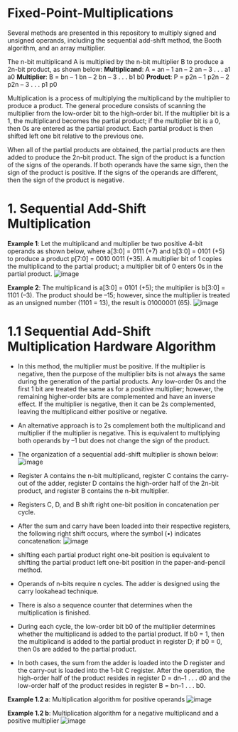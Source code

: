 # Fixed-Point-Multiplications
Several methods are presented in this repository to multiply signed and unsigned operands, including the sequential add-shift method, the Booth algorithm, and an array multiplier.

The n-bit multiplicand A is multiplied by the n-bit multiplier B to produce a 2n-bit product, as shown below:
**Multiplicand**: A = an  – 1 an  – 2 an  – 3 . . . a1 a0
**Multiplier**:   B = bn  – 1 bn  – 2 bn  – 3 . . . b1 b0
**Product**:      P = p2n – 1 p2n – 2 p2n – 3 . . . p1 p0

Multiplication is a process of multiplying the multiplicand by the multiplier to produce a product. The general procedure consists of scanning the multiplier from the low-order bit to the high-order bit. If the multiplier bit is a 1, the multiplicand becomes the partial product; if the multiplier bit is a 0, then 0s are entered as the partial product. Each partial product is then shifted left one bit relative to the previous one.

When all of the partial products are obtained, the partial products are then added to produce the 2n-bit product. The sign of the product is a function of the signs of the operands. If both operands have the same sign, then the sign of the product is positive. If the signs of the operands are different, then the sign of the product is negative.

# 1. Sequential Add-Shift Multiplication
 **Example 1**: Let the multiplicand and multiplier be two positive 4-bit operands as shown below, where a[3:0] = 0111 (+7) and b[3:0] = 0101 (+5) to produce a product p[7:0] = 0010 0011 (+35). A multiplier bit of 1 copies the multiplicand to the partial product; a multiplier bit of 0 enters 0s in the partial product.
 ![image](https://github.com/MahmouodMagdi/Fixed-Point-Multiplications/assets/72949261/b8fad753-7c3d-4a60-b825-6dae91352614)

 
**Example 2**: The multiplicand is a[3:0] = 0101 (+5); the multiplier is b[3:0] = 1101 (–3). The product should be –15; however, since the multiplier is treated as an unsigned number (1101 = 13), the result is 01000001 (65).
![image](https://github.com/MahmouodMagdi/Fixed-Point-Multiplications/assets/72949261/ae1a4fa3-51b5-4e6d-ab95-162a5686da24)


# 1.1  Sequential Add-Shift Multiplication Hardware Algorithm
* In this method, the multiplier must be positive. If the multiplier is negative, then the purpose of the multiplier bits is not always the same during the generation of the partial products. Any low-order 0s and the first 1 bit are treated the same as for a positive multiplier; however, the remaining higher-order bits are complemented and have an inverse effect. If the multiplier is negative, then it can be 2s complemented, leaving the multiplicand either positive or negative. 

* An alternative approach is to 2s complement both the multiplicand and multiplier if the multiplier is negative. This is equivalent to multiplying both operands by –1 but does not change the sign of the product.

* The organization of a sequential add-shift multiplier is shown below:
![image](https://github.com/MahmouodMagdi/Fixed-Point-Multiplications/assets/72949261/5fa3d7e9-6453-4f86-8ebc-c2b70481dee9)

* Register A contains the n-bit multiplicand, register C contains the carry-out of the adder, register D contains the high-order half of the 2n-bit product, and register B contains the n-bit multiplier.
* Registers C, D, and B shift right one-bit position in concatenation per cycle.
* After the sum and carry have been loaded into their respective registers, the following right shift occurs, where the symbol (•) indicates concatenation:
  ![image](https://github.com/MahmouodMagdi/Fixed-Point-Multiplications/assets/72949261/f11e9b50-9abc-46c8-9598-77d19206f796)

* shifting each partial product right one-bit position is equivalent to shifting the partial product left one-bit position in the paper-and-pencil method.
* Operands of n-bits require n cycles. The adder is designed using the carry lookahead technique.
* There is also a sequence counter that determines when the multiplication is finished.
* During each cycle, the low-order bit b0 of the multiplier determines whether the multiplicand is added to the partial product. If b0 = 1, then the multiplicand is added to the partial product in register D; if b0 = 0, then 0s are added to the partial product.
* In both cases, the sum from the adder is loaded into the D register and the carry-out is loaded into the 1-bit C register. After the operation, the high-order half of the product resides in register D = dn–1 . . . d0 and the low-order half of the product resides in register B = bn–1 . . . b0.

**Example 1.2 a**: Multiplication algorithm for positive operands
![image](https://github.com/MahmouodMagdi/Fixed-Point-Multiplications/assets/72949261/ecd1a874-515b-4964-82c0-55574292c170)

**Example 1.2 b**: Multiplication algorithm for a negative multiplicand and a positive multiplier
![image](https://github.com/MahmouodMagdi/Fixed-Point-Multiplications/assets/72949261/041b8b99-923f-41ad-90d5-9cc2a8e1c160)

